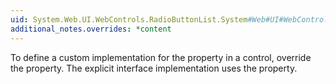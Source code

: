 ```yaml
---
uid: System.Web.UI.WebControls.RadioButtonList.System#Web#UI#WebControls#IRepeatInfoUser#RepeatedItemCount
additional_notes.overrides: *content
---
```


<p>To define a custom implementation for the <xref href="System.Web.UI.WebControls.RadioButtonList.System#Web#UI#WebControls#IRepeatInfoUser#RepeatedItemCount"></xref> property in a <xref href="System.Web.UI.WebControls.RadioButtonList"></xref> control, override the <xref href="System.Web.UI.WebControls.RadioButtonList.RepeatedItemCount"></xref> property. The explicit interface implementation uses the <xref href="System.Web.UI.WebControls.RadioButtonList.RepeatedItemCount"></xref> property.</p>


